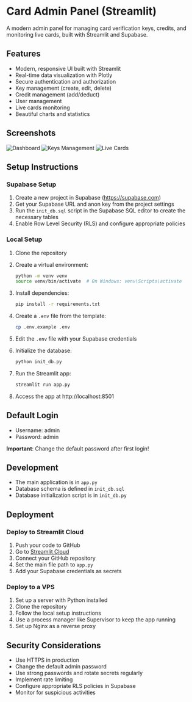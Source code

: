# Card Admin Panel (Streamlit)

A modern admin panel for managing card verification keys, credits, and monitoring live cards, built with Streamlit and Supabase.

## Features

- Modern, responsive UI built with Streamlit
- Real-time data visualization with Plotly
- Secure authentication and authorization
- Key management (create, edit, delete)
- Credit management (add/deduct)
- User management
- Live cards monitoring
- Beautiful charts and statistics

## Screenshots

![Dashboard](https://via.placeholder.com/800x450?text=Dashboard+Screenshot)
![Keys Management](https://via.placeholder.com/800x450?text=Keys+Management+Screenshot)
![Live Cards](https://via.placeholder.com/800x450?text=Live+Cards+Screenshot)

## Setup Instructions

### Supabase Setup

1. Create a new project in Supabase (https://supabase.com)
2. Get your Supabase URL and anon key from the project settings
3. Run the `init_db.sql` script in the Supabase SQL editor to create the necessary tables
4. Enable Row Level Security (RLS) and configure appropriate policies

### Local Setup

1. Clone the repository
2. Create a virtual environment:
   ```bash
   python -m venv venv
   source venv/bin/activate  # On Windows: venv\Scripts\activate
   ```

3. Install dependencies:
   ```bash
   pip install -r requirements.txt
   ```

4. Create a `.env` file from the template:
   ```bash
   cp .env.example .env
   ```

5. Edit the `.env` file with your Supabase credentials

6. Initialize the database:
   ```bash
   python init_db.py
   ```

7. Run the Streamlit app:
   ```bash
   streamlit run app.py
   ```

8. Access the app at http://localhost:8501

## Default Login

- Username: admin
- Password: admin

**Important**: Change the default password after first login!

## Development

- The main application is in `app.py`
- Database schema is defined in `init_db.sql`
- Database initialization script is in `init_db.py`

## Deployment

### Deploy to Streamlit Cloud

1. Push your code to GitHub
2. Go to [Streamlit Cloud](https://streamlit.io/cloud)
3. Connect your GitHub repository
4. Set the main file path to `app.py`
5. Add your Supabase credentials as secrets

### Deploy to a VPS

1. Set up a server with Python installed
2. Clone the repository
3. Follow the local setup instructions
4. Use a process manager like Supervisor to keep the app running
5. Set up Nginx as a reverse proxy

## Security Considerations

- Use HTTPS in production
- Change the default admin password
- Use strong passwords and rotate secrets regularly
- Implement rate limiting
- Configure appropriate RLS policies in Supabase
- Monitor for suspicious activities 